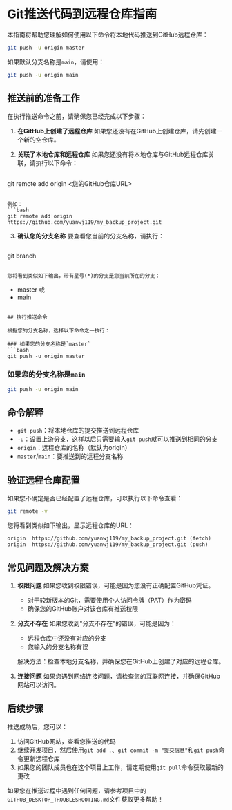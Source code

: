 # Git推送代码到远程仓库指南

本指南将帮助您理解如何使用以下命令将本地代码推送到GitHub远程仓库：

```bash
git push -u origin master
```

如果默认分支名称是`main`，请使用：

```bash
git push -u origin main
```

## 推送前的准备工作

在执行推送命令之前，请确保您已经完成以下步骤：

1. **在GitHub上创建了远程仓库**
   如果您还没有在GitHub上创建仓库，请先创建一个新的空仓库。

2. **关联了本地仓库和远程仓库**
   如果您还没有将本地仓库与GitHub远程仓库关联，请执行以下命令：
   
   ```bash
git remote add origin <您的GitHub仓库URL>
   ```
   
   例如：
   ```bash
git remote add origin https://github.com/yuanwj119/my_backup_project.git
   ```

3. **确认您的分支名称**
   要查看您当前的分支名称，请执行：
   ```bash
git branch
   ```
   
   您将看到类似如下输出，带有星号(*)的分支是您当前所在的分支：
   ```
   * master
     或
   * main
   ```

## 执行推送命令

根据您的分支名称，选择以下命令之一执行：

### 如果您的分支名称是`master`
```bash
git push -u origin master
```

### 如果您的分支名称是`main`
```bash
git push -u origin main
```

## 命令解释

- `git push`：将本地仓库的提交推送到远程仓库
- `-u`：设置上游分支，这样以后只需要输入`git push`就可以推送到相同的分支
- `origin`：远程仓库的名称（默认为origin）
- `master`/`main`：要推送到的远程分支名称

## 验证远程仓库配置

如果您不确定是否已经配置了远程仓库，可以执行以下命令查看：

```bash
git remote -v
```

您将看到类似如下输出，显示远程仓库的URL：
```
origin  https://github.com/yuanwj119/my_backup_project.git (fetch)
origin  https://github.com/yuanwj119/my_backup_project.git (push)
```

## 常见问题及解决方案

1. **权限问题**
   如果您收到权限错误，可能是因为您没有正确配置GitHub凭证。
   - 对于较新版本的Git，需要使用个人访问令牌（PAT）作为密码
   - 确保您的GitHub账户对该仓库有推送权限

2. **分支不存在**
   如果您收到"分支不存在"的错误，可能是因为：
   - 远程仓库中还没有对应的分支
   - 您输入的分支名称有误
   
   解决方法：检查本地分支名称，并确保您在GitHub上创建了对应的远程仓库。

3. **连接问题**
   如果您遇到网络连接问题，请检查您的互联网连接，并确保GitHub网站可以访问。

## 后续步骤

推送成功后，您可以：

1. 访问GitHub网站，查看您推送的代码
2. 继续开发项目，然后使用`git add .`、`git commit -m "提交信息"`和`git push`命令更新远程仓库
3. 如果您的团队成员也在这个项目上工作，请定期使用`git pull`命令获取最新的更改

如果您在推送过程中遇到任何问题，请参考项目中的`GITHUB_DESKTOP_TROUBLESHOOTING.md`文件获取更多帮助！